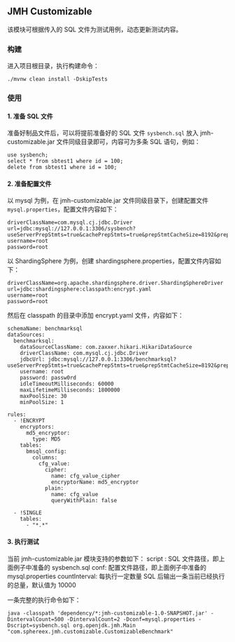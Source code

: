 ## JMH Customizable
该模块可根据传入的 SQL 文件为测试用例，动态更新测试内容。

### 构建
进入项目根目录，执行构建命令：
```
./mvnw clean install -DskipTests
```

### 使用
#### 1. 准备 SQL 文件
准备好制品文件后，可以将提前准备好的 SQL 文件 `sysbench.sql` 放入 jmh-customizable.jar 文件同级目录即可，内容可为多条 SQL 语句，例如：
```
use sysbench;
select * from sbtest1 where id = 100;
delete from sbtest1 where id = 100;
```

#### 2. 准备配置文件
以 mysql 为例，在 jmh-customizable.jar 文件同级目录下，创建配置文件 `mysql.properties`，配置文件内容如下：
```
driverClassName=com.mysql.cj.jdbc.Driver
url=jdbc:mysql://127.0.0.1:3306/sysbench?useServerPrepStmts=true&cachePrepStmts=true&prepStmtCacheSize=8192&prepStmtCacheSqlLimit=2048&useLocalSessionState=true&rewriteBatchedStatements=true&cacheResultSetMetadata=false&cacheServerConfiguration=true&elideSetAutoCommits=true&maintainTimeStats=false&netTimeoutForStreamingResults=0&tinyInt1isBit=false&useSSL=false&zeroDateTimeBehavior=round
username=root
password=root
```

以 ShardingSphere 为例，创建 shardingsphere.properties，配置文件内容如下：
```
driverClassName=org.apache.shardingsphere.driver.ShardingSphereDriver
url=jdbc:shardingsphere:classpath:encrypt.yaml
username=root
password=root
```
然后在 classpath 的目录中添加 encrypt.yaml 文件，内容如下：
```
schemaName: benchmarksql
dataSources:
  benchmarksql:
    dataSourceClassName: com.zaxxer.hikari.HikariDataSource
    driverClassName: com.mysql.cj.jdbc.Driver
    jdbcUrl: jdbc:mysql://127.0.0.1:3306/benchmarksql?useServerPrepStmts=true&cachePrepStmts=true&prepStmtCacheSize=8192&prepStmtCacheSqlLimit=2048&useLocalSessionState=true&rewriteBatchedStatements=true&cacheResultSetMetadata=false&cacheServerConfiguration=true&elideSetAutoCommits=true&maintainTimeStats=false&netTimeoutForStreamingResults=0&tinyInt1isBit=false&useSSL=false&zeroDateTimeBehavior=round
    username: root
    password: passw0rd
    idleTimeoutMilliseconds: 60000
    maxLifetimeMilliseconds: 1800000
    maxPoolSize: 30
    minPoolSize: 1

rules:
  - !ENCRYPT
    encryptors:
      md5_encryptor:
        type: MD5
    tables:
      bmsql_config:
        columns:
          cfg_value:
            cipher:
              name: cfg_value_cipher
              encryptorName: md5_encryptor
            plain:
              name: cfg_value
              queryWithPlain: false

  - !SINGLE
    tables:
      - "*.*"
```

#### 3. 执行测试
当前 jmh-customizable.jar 模块支持的参数如下：
script : SQL 文件路径，即上面例子中准备的 sysbench.sql
conf: 配置文件路径，即上面例子中准备的 mysql.properties
countInterval: 每执行一定数量 SQL 后输出一条当前已经执行的总量，默认值为 10000

一条完整的执行命令如下：
```
java -classpath 'dependency/*:jmh-customizable-1.0-SNAPSHOT.jar' -DintervalCount=500 -DintervalCount=2 -Dconf=mysql.properties -Dscript=sysbench.sql org.openjdk.jmh.Main "com.sphereex.jmh.customizable.CustomizableBenchmark"
```

